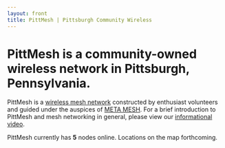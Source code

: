 ```yaml
---
layout: front
title: PittMesh | Pittsburgh Community Wireless
---
```

# PittMesh is a community-owned wireless network in Pittsburgh, Pennsylvania.

PittMesh is a [wireless mesh network](#) constructed by enthusiast volunteers and
guided under the auspices of [META MESH](http://www.metamesh.org). For a brief
introduction to PittMesh and mesh networking in general, please view our
[informational video](https://www.youtube.com/watch?v=OvAT7DTspaM).

PittMesh currently has **5** nodes online. Locations on the map forthcoming.
